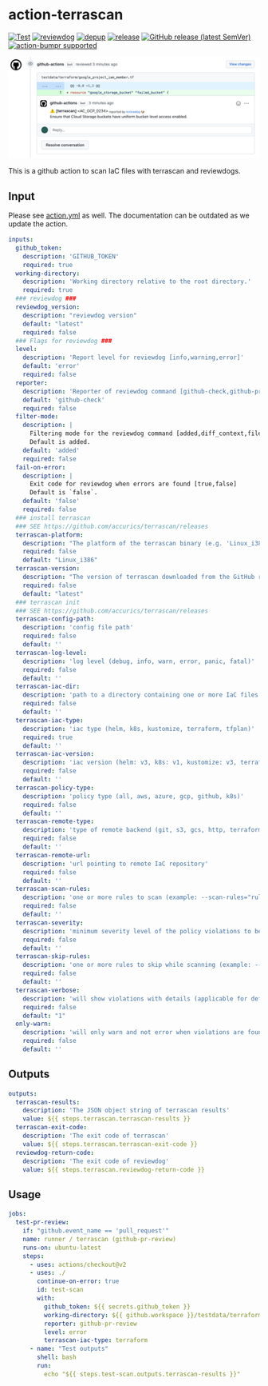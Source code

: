 # action-terrascan

<!-- TODO: replace yu-iskw/action-terrascan with your repo name -->
[![Test](https://github.com/yu-iskw/action-terrascan/workflows/Test/badge.svg)](https://github.com/yu-iskw/action-terrascan/actions?query=workflow%3ATest)
[![reviewdog](https://github.com/yu-iskw/action-terrascan/workflows/reviewdog/badge.svg)](https://github.com/yu-iskw/action-terrascan/actions?query=workflow%3Areviewdog)
[![depup](https://github.com/yu-iskw/action-terrascan/workflows/depup/badge.svg)](https://github.com/yu-iskw/action-terrascan/actions?query=workflow%3Adepup)
[![release](https://github.com/yu-iskw/action-terrascan/workflows/release/badge.svg)](https://github.com/yu-iskw/action-terrascan/actions?query=workflow%3Arelease)
[![GitHub release (latest SemVer)](https://img.shields.io/github/v/release/yu-iskw/action-terrascan?logo=github&sort=semver)](https://github.com/yu-iskw/action-terrascan/releases)
[![action-bumpr supported](https://img.shields.io/badge/bumpr-supported-ff69b4?logo=github&link=https://github.com/haya14busa/action-bumpr)](https://github.com/haya14busa/action-bumpr)

![github-pr-review demo](./docs/images/example-comment.png)

This is a github action to scan IaC files with terrascan and reviewdogs.

## Input
Please see [action.yml](./action.yml) as well.
The documentation can be outdated as we update the action.

```yaml
inputs:
  github_token:
    description: 'GITHUB_TOKEN'
    required: true
  working-directory:
    description: 'Working directory relative to the root directory.'
    required: true
  ### reviewdog ###
  reviewdog_version:
    description: "reviewdog version"
    default: "latest"
    required: false
  ### Flags for reviewdog ###
  level:
    description: 'Report level for reviewdog [info,warning,error]'
    default: 'error'
    required: false
  reporter:
    description: 'Reporter of reviewdog command [github-check,github-pr-review].'
    default: 'github-check'
    required: false
  filter-mode:
    description: |
      Filtering mode for the reviewdog command [added,diff_context,file,nofilter].
      Default is added.
    default: 'added'
    required: false
  fail-on-error:
    description: |
      Exit code for reviewdog when errors are found [true,false]
      Default is `false`.
    default: 'false'
    required: false
  ### install terrascan
  ### SEE https://github.com/accurics/terrascan/releases
  terrascan-platform:
    description: "The platform of the terrascan binary (e.g. 'Linux_i386', 'Linux_x86_64')"
    required: false
    default: "Linux_i386"
  terrascan-version:
    description: "The version of terrascan downloaded from the GitHub repository"
    required: false
    default: "latest"
  ### terrascan init
  ### SEE https://github.com/accurics/terrascan/releases
  terrascan-config-path:
    description: 'config file path'
    required: false
    default: ''
  terrascan-log-level:
    description: 'log level (debug, info, warn, error, panic, fatal)'
    required: false
    default: ''
  terrascan-iac-dir:
    description: 'path to a directory containing one or more IaC files'
    required: false
    default: ''
  terrascan-iac-type:
    description: 'iac type (helm, k8s, kustomize, terraform, tfplan)'
    required: true
    default: ''
  terrascan-iac-version:
    description: 'iac version (helm: v3, k8s: v1, kustomize: v3, terraform: v12, v13, v14, tfplan: v1)'
    required: false
    default: ''
  terrascan-policy-type:
    description: 'policy type (all, aws, azure, gcp, github, k8s)'
    required: false
    default: ''
  terrascan-remote-type:
    description: 'type of remote backend (git, s3, gcs, http, terraform-registry)'
    required: false
    default: ''
  terrascan-remote-url:
    description: 'url pointing to remote IaC repository'
    required: false
    default: ''
  terrascan-scan-rules:
    description: 'one or more rules to scan (example: --scan-rules="ruleID1,ruleID2")'
    required: false
    default: ''
  terrascan-severity:
    description: 'minimum severity level of the policy violations to be reported by terrascan (HIGH, MEDIUM, LOW)'
    required: false
    default: ''
  terrascan-skip-rules:
    description: 'one or more rules to skip while scanning (example: --skip-rules="ruleID1,ruleID2")'
    required: false
    default: ''
  terrascan-verbose:
    description: 'will show violations with details (applicable for default output)'
    required: false
    default: "1"
  only-warn:
    description: 'will only warn and not error when violations are found'
    required: false
    default: ''
```

## Outputs

```yaml
outputs:
  terrascan-results:
    description: 'The JSON object string of terrascan results'
    value: ${{ steps.terrascan.terrascan-results }}
  terrascan-exit-code:
    description: 'The exit code of terrascan'
    value: ${{ steps.terrascan.terrascan-exit-code }}
  reviewdog-return-code:
    description: 'The exit code of reviewdog'
    value: ${{ steps.terrascan.reviewdog-return-code }}
```

## Usage

```yaml
jobs:
  test-pr-review:
    if: "github.event_name == 'pull_request'"
    name: runner / terrascan (github-pr-review)
    runs-on: ubuntu-latest
    steps:
      - uses: actions/checkout@v2
      - uses: ./
        continue-on-error: true
        id: test-scan
        with:
          github_token: ${{ secrets.github_token }}
          working-directory: ${{ github.workspace }}/testdata/terraform/
          reporter: github-pr-review
          level: error
          terrascan-iac-type: terraform
      - name: "Test outputs"
        shell: bash
        run:
          echo "${{ steps.test-scan.outputs.terrascan-results }}"
```
